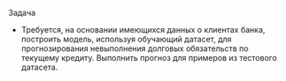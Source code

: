 Задача

- Требуется, на основании имеющихся данных о клиентах банка, построить модель, используя обучающий датасет, для прогнозирования невыполнения долговых обязательств по текущему кредиту. Выполнить прогноз для примеров из тестового датасета.
